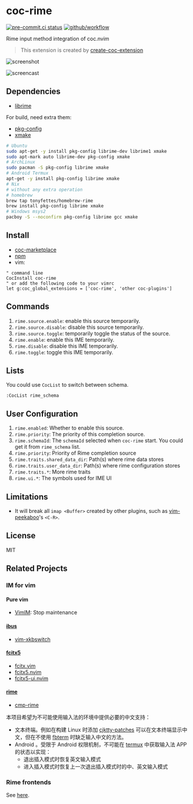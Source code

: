 # coc-rime

[![pre-commit.ci status](https://results.pre-commit.ci/badge/github/tonyfettes/coc-rime/master.svg)](https://results.pre-commit.ci/latest/github/tonyfettes/coc-rime/master)
[![github/workflow](https://github.com/tonyfettes/coc-rime/actions/workflows/main.yml/badge.svg)](https://github.com/tonyfettes/coc-rime/actions)

Rime input method integration of coc.nvim

> This extension is created by [create-coc-extension](https://github.com/fannheyward/create-coc-extension)

![screenshot](https://user-images.githubusercontent.com/29998228/111900984-6c20ef00-8a70-11eb-9920-4d9da5102a48.gif)

![screencast](https://github.com/tonyfettes/coc-rime/assets/32936898/2a31084e-b7a4-4d6a-a6da-e3e85ae83c33)

## Dependencies

- [librime](https://github.com/rime/librime)

For build, need extra them:

- [pkg-config](http://pkg-config.freedesktop.org/)
- [xmake](https://github.com/xmake-io/xmake)

```sh
# Ubuntu
sudo apt-get -y install pkg-config librime-dev librime1 xmake
sudo apt-mark auto librime-dev pkg-config xmake
# ArchLinux
sudo pacman -S pkg-config librime xmake
# Android Termux
apt-get -y install pkg-config librime xmake
# Nix
# without any extra operation
# homebrew
brew tap tonyfettes/homebrew-rime
brew install pkg-config librime xmake
# Windows msys2
pacboy -S --noconfirm pkg-config librime gcc xmake
```

## Install

- [coc-marketplace](https://github.com/fannheyward/coc-marketplace)
- [npm](https://www.npmjs.com/package/coc-rime)
- vim:

```vim
" command line
CocInstall coc-rime
" or add the following code to your vimrc
let g:coc_global_extensions = ['coc-rime', 'other coc-plugins']
```

## Commands

1. `rime.source.enable`: enable this source temporarily.
2. `rime.source.disable`: disable this source temporarily.
3. `rime.source.toggle`: temporarily toggle the status of the source.
4. `rime.enable`: enable this IME temporarily.
5. `rime.disable`: disable this IME temporarily.
6. `rime.toggle`: toggle this IME temporarily.

## Lists

You could use `CocList` to switch between schema.

```vim
:CocList rime_schema
```

## User Configuration

1. `rime.enabled`: Whether to enable this source.
2. `rime.priority`: The priority of this completion source.
3. `rime.schemaId`: The `schemaId` selected when `coc-rime` start.
   You could get it from `rime_schema` list.
4. `rime.priority`: Priority of Rime completion source
5. `rime.traits.shared_data_dir`: Path(s) where rime data stores
6. `rime.traits.user_data_dir`: Path(s) where rime configuration stores
7. `rime.traits.*`: More rime traits
8. `rime.ui.*`: The symbols used for IME UI

## Limitations

- It will break all `imap <Buffer>` created by other plugins, such as
  [vim-peekaboo](http://github.com/junegunn/vim-peekaboo)'s `<C-R>`.

## License

MIT

## Related Projects

### IM for vim

#### Pure vim

- [VimIM](https://github.com/vim-scripts/VimIM): Stop maintenance

#### [ibus](https://github.com/ibus/ibus)

- [vim-xkbswitch](https://github.com/lyokha/vim-xkbswitch)

#### [fcitx5](https://github.com/fcitx/fcitx5)

- [fcitx.vim](https://github.com/lilydjwg/fcitx.vim)
- [fcitx5.nvim](https://github.com/tonyfettes/fcitx5.nvim)
- [fcitx5-ui.nvim](https://github.com/black-desk/fcitx5-ui.nvim)

#### [rime](https://github.com/rime/librime)

- [cmp-rime](https://github.com/Ninlives/cmp-rime)

本项目希望为不可能使用输入法的环境中提供必要的中文支持：

- 文本终端。例如在构建 Linux 时添加
  [cjktty-patches](https://github.com/zhmars/cjktty-patches)
  可以在文本终端显示中文，但在不使用 [fbterm](https://github.com/sfzhi/fbterm)
  时缺乏输入中文的方法。
- Android 。受限于 Android 权限机制，不可能在
  [termux](https://github.com/termux/termux-app) 中获取输入法 APP
  的状态以实现：
  - 退出插入模式时恢复英文输入模式
  - 进入插入模式时恢复上一次退出插入模式时的中、英文输入模式

### Rime frontends

See [here](https://github.com/osfans/trime/wiki/Rime%E5%89%8D%E7%AB%AF%E6%B1%87%E6%80%BB).
